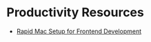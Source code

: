 # Productivity Resources

- [Rapid Mac Setup for Frontend Development](https://zellwk.com/blog/rapid-mac-setup/)
